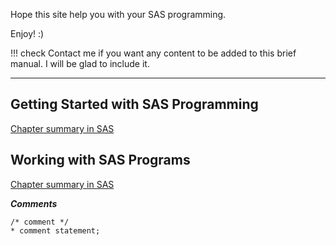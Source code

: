Hope this site help you with your SAS programming.

Enjoy! :)

!!! check
    Contact me if you want any content to be added to this brief manual. 
    I will be glad to include it.
    
---
    
## Getting Started with SAS Programming
[Chapter summary in SAS](https://support.sas.com/edu/OLTRN/ECPRG193/m411/m411_5_a_sum.htm)

## Working with SAS Programs
[Chapter summary in SAS](https://support.sas.com/edu/OLTRN/ECPRG193/m412/m412_3_a_sum.htm)

***Comments***

```
/* comment */
* comment statement;
```